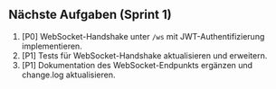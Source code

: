 ## Nächste Aufgaben (Sprint 1)
1. [P0] WebSocket-Handshake unter `/ws` mit JWT-Authentifizierung implementieren.
2. [P1] Tests für WebSocket-Handshake aktualisieren und erweitern.
3. [P1] Dokumentation des WebSocket-Endpunkts ergänzen und change.log aktualisieren.
